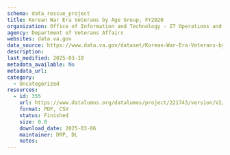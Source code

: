 ```yaml
---
schema: data_rescue_project 
title: Korean War Era Veterans by Age Group, FY2020
organization: Office of Information and Technology - IT Operations and Services (ITOPS)
agency: Department of Veterans Affairs
websites: data.va.gov
data_source: https://www.data.va.gov/dataset/Korean-War-Era-Veterans-by-Age-Group-FY2020/u5k6-9thg
description: 
last_modified: 2025-03-10
metadata_available: No
metadata_url: 
category:
  - Uncategorized
resources:
  - id: 355
    url: https://www.datalumos.org/datalumos/project/221743/version/V2/view
    format: PDF, CSV
    status: Finished
    size: 0.0
    download_date: 2025-03-06
    maintainer: DRP, DL
    notes: 
---
```

